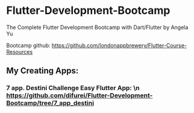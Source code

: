 # Flutter-Development-Bootcamp
The Complete Flutter Development Bootcamp with Dart/Flutter by Angela Yu

Bootcamp github: https://github.com/londonappbrewery/Flutter-Course-Resources

## My Creating Apps:

### 7 app. Destini Challenge Easy Flutter App: \n https://github.com/difurei/Flutter-Development-Bootcamp/tree/7_app_destini
